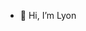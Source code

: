 - 👋 Hi, I’m Lyon

<!---
leonefrain86/leonefrain86 is a ✨ special ✨ repository because its `README.md` (this file) appears on your GitHub profile.
You can click the Preview link to take a look at your changes.
--->
